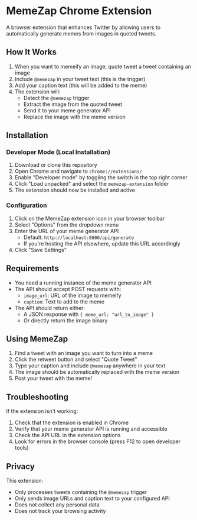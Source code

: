 # MemeZap Chrome Extension

A browser extension that enhances Twitter by allowing users to automatically generate memes from images in quoted tweets.

## How It Works

1. When you want to memeify an image, quote tweet a tweet containing an image
2. Include `@memezap` in your tweet text (this is the trigger)
3. Add your caption text (this will be added to the meme)
4. The extension will:
   - Detect the `@memezap` trigger
   - Extract the image from the quoted tweet
   - Send it to your meme generator API
   - Replace the image with the meme version

## Installation

### Developer Mode (Local Installation)

1. Download or clone this repository
2. Open Chrome and navigate to `chrome://extensions/`
3. Enable "Developer mode" by toggling the switch in the top right corner
4. Click "Load unpacked" and select the `memezap-extension` folder
5. The extension should now be installed and active

### Configuration

1. Click on the MemeZap extension icon in your browser toolbar
2. Select "Options" from the dropdown menu
3. Enter the URL of your meme generator API
   - Default: `http://localhost:8000/api/generate`
   - If you're hosting the API elsewhere, update this URL accordingly
4. Click "Save Settings"

## Requirements

- You need a running instance of the meme generator API
- The API should accept POST requests with:
  - `image_url`: URL of the image to memeify
  - `caption`: Text to add to the meme
- The API should return either:
  - A JSON response with `{ meme_url: "url_to_image" }`
  - Or directly return the image binary

## Using MemeZap

1. Find a tweet with an image you want to turn into a meme
2. Click the retweet button and select "Quote Tweet"
3. Type your caption and include `@memezap` anywhere in your text
4. The image should be automatically replaced with the meme version
5. Post your tweet with the meme!

## Troubleshooting

If the extension isn't working:

1. Check that the extension is enabled in Chrome
2. Verify that your meme generator API is running and accessible
3. Check the API URL in the extension options
4. Look for errors in the browser console (press F12 to open developer tools)

## Privacy

This extension:
- Only processes tweets containing the `@memezap` trigger
- Only sends image URLs and caption text to your configured API
- Does not collect any personal data
- Does not track your browsing activity 